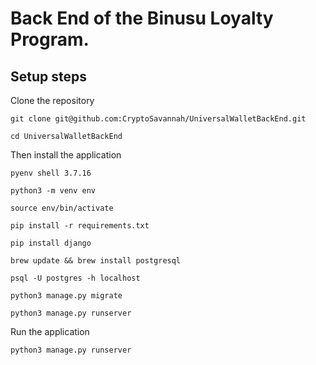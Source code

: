 # Back End of the Binusu Loyalty Program.

## Setup steps

Clone the repository

```
git clone git@github.com:CryptoSavannah/UniversalWalletBackEnd.git
```

```
cd UniversalWalletBackEnd
```

Then install the application

```
pyenv shell 3.7.16
```

```
python3 -m venv env
```

```
source env/bin/activate
```

```
pip install -r requirements.txt
```

```
pip install django
```

```
brew update && brew install postgresql
```

```
psql -U postgres -h localhost
```

```
python3 manage.py migrate
```

```
python3 manage.py runserver
```

Run the application

```
python3 manage.py runserver
```